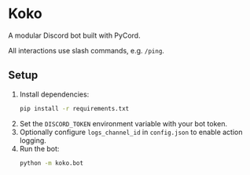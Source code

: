 # Koko

A modular Discord bot built with PyCord.

All interactions use slash commands, e.g. `/ping`.

## Setup

1. Install dependencies:
   ```bash
   pip install -r requirements.txt
   ```
2. Set the `DISCORD_TOKEN` environment variable with your bot token.
3. Optionally configure `logs_channel_id` in `config.json` to enable action logging.
4. Run the bot:
   ```bash
   python -m koko.bot
   ```
